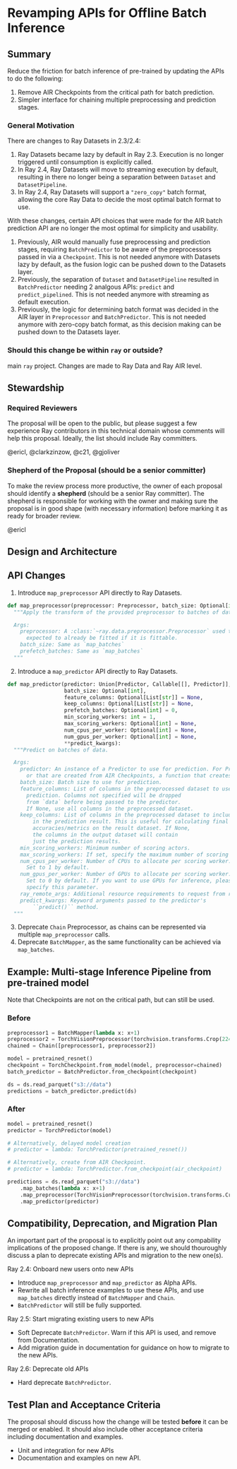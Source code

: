 # Revamping APIs for Offline Batch Inference

## Summary
Reduce the friction for batch inference of pre-trained by updating the APIs to do the following:
1. Remove AIR Checkpoints from the critical path for batch prediction.
2. Simpler interface for chaining multiple preprocessing and prediction stages.

### General Motivation
There are changes to Ray Datasets in 2.3/2.4:
1. Ray Datasets became lazy by default in Ray 2.3. Execution is no longer triggered until consumption is explicitly called.
2. In Ray 2.4, Ray Datasets will move to streaming execution by default, resulting in there no longer being a separation between `Dataset` and `DatasetPipeline`. 
3. In Ray 2.4, Ray Datasets will support a `"zero_copy"` batch format, allowing the core Ray Data to decide the most optimal batch format to use.

With these changes, certain API choices that were made for the AIR batch prediction API are no longer the most optimal for simplicity and usability.
1. Previously, AIR would manually fuse preprocessing and prediction stages, requiring `BatchPredictor` to be aware of the preprocessors passed in via a `Checkpoint`. This is not needed anymore with Datasets lazy by default, as the fusion logic can be pushed down to the Datasets layer.
2. Previously, the separation of `Dataset` and `DatasetPipeline` resulted in `BatchPredictor` needing 2 analgous APIs: `predict` and `predict_pipelined`. This is not needed anymore with streaming as default execution.
3. Previously, the logic for determining batch format was decided in the AIR layer in `Preprocessor` and `BatchPredictor`. This is not needed anymore with zero-copy batch format, as this decision making can be pushed down to the Datasets layer.

### Should this change be within `ray` or outside?
main `ray` project. Changes are made to Ray Data and Ray AIR level.

## Stewardship
### Required Reviewers
The proposal will be open to the public, but please suggest a few experience Ray contributors in this technical domain whose comments will help this proposal. Ideally, the list should include Ray committers.

@ericl, @clarkzinzow, @c21, @gjoliver

### Shepherd of the Proposal (should be a senior committer)
To make the review process more productive, the owner of each proposal should identify a **shepherd** (should be a senior Ray committer). The shepherd is responsible for working with the owner and making sure the proposal is in good shape (with necessary information) before marking it as ready for broader review.

@ericl

## Design and Architecture

## API Changes

1. Introduce `map_preprocessor` API directly to Ray Datasets.

```python
def map_preprocessor(preprocessor: Preprocessor, batch_size: Optional[int], prefetch_batches: Optional[int]):
  """Apply the transform of the provided preprocessor to batches of data.

  Args:
    preprocessor: A :class:`~ray.data.preprocessor.Preprocessor` used to transform batches of data. The provided preprocessor is
      expected to already be fitted if it is fittable.
    batch_size: Same as `map_batches`
    prefetch_batches: Same as `map_batches`
  """
```

2. Introduce a `map_predictor` API directly to Ray Datasets.

```python
def map_predictor(predictor: Union[Predictor, Callable[[], Predictor]], 
                  batch_size: Optional[int], 
                  feature_columns: Optional[List[str]] = None, 
                  keep_columns: Optional[List[str]] = None, 
                  prefetch_batches: Optional[int] = 0, 
                  min_scoring_workers: int = 1,
                  max_scoring_workers: Optional[int] = None,
                  num_cpus_per_worker: Optional[int] = None,
                  num_gpus_per_worker: Optional[int] = None, 
                  **predict_kwargs):
  """Predict on batches of data.

  Args:
    predictor: An instance of a Predictor to use for prediction. For Predictors that are not serializable, or are loading large models
      or that are created from AIR Checkpoints, a function that creates a Predictor can be passed in instead. 
    batch_size: Batch size to use for prediction.
    feature_columns: List of columns in the preprocessed dataset to use for
      prediction. Columns not specified will be dropped
      from `data` before being passed to the predictor.
      If None, use all columns in the preprocessed dataset.
    keep_columns: List of columns in the preprocessed dataset to include
        in the prediction result. This is useful for calculating final
        accuracies/metrics on the result dataset. If None,
        the columns in the output dataset will contain
        just the prediction results.
    min_scoring_workers: Minimum number of scoring actors.
    max_scoring_workers: If set, specify the maximum number of scoring actors.
    num_cpus_per_worker: Number of CPUs to allocate per scoring worker.
      Set to 1 by default.
    num_gpus_per_worker: Number of GPUs to allocate per scoring worker.
      Set to 0 by default. If you want to use GPUs for inference, please
      specify this parameter.
    ray_remote_args: Additional resource requirements to request from ray.
    predict_kwargs: Keyword arguments passed to the predictor's
        ``predict()`` method.
  """
```

3. Deprecate `Chain` Preprocessor, as chains can be represented via multiple `map_preprocessor` calls.
4. Deprecate `BatchMapper`, as the same functionality can be achieved via `map_batches`.
      
## Example: Multi-stage Inference Pipeline from pre-trained model

Note that Checkpoints are not on the critical path, but can still be used.

### Before
```python
preprocessor1 = BatchMapper(lambda x: x+1)
preprocessor2 = TorchVisionPreprocessor(torchvision.transforms.Crop(224, 224))
chained = Chain([preprocessor1, preprocessor2])

model = pretrained_resnet()
checkpoint = TorchCheckpoint.from_model(model, preprocessor=chained)
batch_predictor = BatchPredictor.from_checkpoint(checkpoint)

ds = ds.read_parquet("s3://data")
predictions = batch_predictor.predict(ds)
```

### After
```python
model = pretrained_resnet()
predictor = TorchPredictor(model)

# Alternatively, delayed model creation
# predictor = lambda: TorchPredictor(pretrained_resnet())

# Alternatively, create from AIR Checkpoint.
# predictor = lambda: TorchPredictor.from_checkpoint(air_checkpoint)

predictions = ds.read_parquet("s3://data")
    .map_batches(lambda x: x+1)
    .map_preprocessor(TorchVisionPreprocessor(torchvision.transforms.Crop(224, 224)))
    .map_predictor(predictor)
```

## Compatibility, Deprecation, and Migration Plan
An important part of the proposal is to explicitly point out any compability implications of the proposed change. If there is any, we should thouroughly discuss a plan to deprecate existing APIs and migration to the new one(s).

Ray 2.4: Onboard new users onto new APIs
- Introduce `map_preprocessor` and `map_predictor` as Alpha APIs.
- Rewrite all batch inference examples to use these APIs, and use `map_batches` directly instead of `BatchMapper` and `Chain`.
- `BatchPredictor` will still be fully supported.

Ray 2.5: Start migrating existing users to new APIs
- Soft Deprecate `BatchPredictor`. Warn if this API is used, and remove from Documentation.
- Add migration guide in documentation for guidance on how to migrate to the new APIs.

Ray 2.6: Deprecate old APIs
- Hard deprecate `BatchPredictor`.


## Test Plan and Acceptance Criteria
The proposal should discuss how the change will be tested **before** it can be merged or enabled. It should also include other acceptance criteria including documentation and examples. 

- Unit and integration for new APIs
- Documentation and examples on new API.
